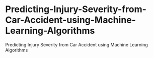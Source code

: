 # Predicting-Injury-Severity-from-Car-Accident-using-Machine-Learning-Algorithms
Predicting Injury Severity from Car Accident using Machine Learning Algorithms
